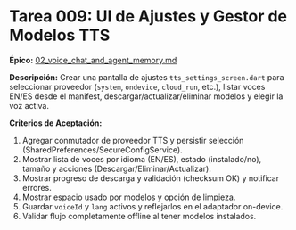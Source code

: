# Tarea 009: UI de Ajustes y Gestor de Modelos TTS

**Épico:** [02_voice_chat_and_agent_memory.md](../epics/02_voice_chat_and_agent_memory.md)

**Descripción:**
Crear una pantalla de ajustes `tts_settings_screen.dart` para seleccionar proveedor (`system`, `ondevice`, `cloud_run`, etc.), listar voces EN/ES desde el manifest, descargar/actualizar/eliminar modelos y elegir la voz activa.

**Criterios de Aceptación:**

1. Agregar conmutador de proveedor TTS y persistir selección (SharedPreferences/SecureConfigService).
2. Mostrar lista de voces por idioma (EN/ES), estado (instalado/no), tamaño y acciones (Descargar/Eliminar/Actualizar).
3. Mostrar progreso de descarga y validación (checksum OK) y notificar errores.
4. Mostrar espacio usado por modelos y opción de limpieza.
5. Guardar `voiceId` y `lang` activos y reflejarlos en el adaptador on-device.
6. Validar flujo completamente offline al tener modelos instalados.
